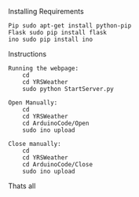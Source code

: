 Installing Requirements
	
	Pip sudo apt-get install python-pip
	Flask sudo pip install flask
	ino sudo pip install ino


Instructions
	
	Running the webpage:
		cd
		cd YRSWeather
		sudo python StartServer.py
	
	Open Manually:
		cd 
		cd YRSWeather
		cd ArduinoCode/Open
		sudo ino upload
	
	Close manually:
		cd
		cd YRSWeather
		cd ArduinoCode/Close
		sudo ino upload

Thats all
